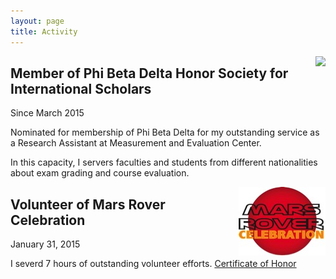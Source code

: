 ```yaml
---
layout: page
title: Activity
---
```

<img align="right" src="http://yiwenshi.com/image/PhiBetaDelta.jpg">

## Member of Phi Beta Delta Honor Society for International Scholars
Since March 2015

Nominated for membership of Phi Beta Delta for my outstanding service as a Research Assistant at Measurement and Evaluation Center. 

In this capacity, I servers faculties and students from different nationalities about exam grading and course evaluation.

<img align="right" src="image/MarsRover.jpg">

## Volunteer of Mars Rover Celebration
January 31, 2015

I severd 7 hours of outstanding volunteer efforts. [Certificate of Honor](/files/2015_MarsRoverJudgeCertificates_Part251.pdf)